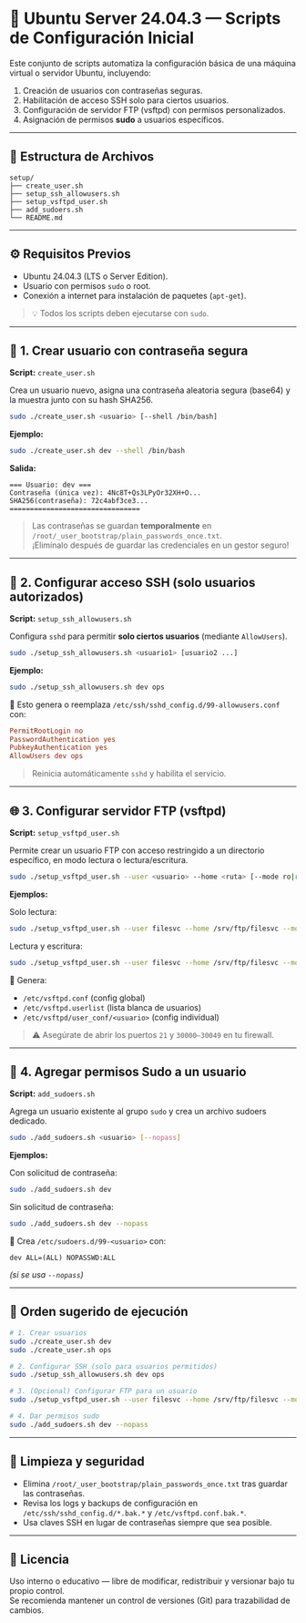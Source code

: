 # 🧰 Ubuntu Server 24.04.3 — Scripts de Configuración Inicial

Este conjunto de scripts automatiza la configuración básica de una máquina virtual o servidor Ubuntu, incluyendo:

1. Creación de usuarios con contraseñas seguras.  
2. Habilitación de acceso SSH solo para ciertos usuarios.  
3. Configuración de servidor FTP (vsftpd) con permisos personalizados.  
4. Asignación de permisos **sudo** a usuarios específicos.

---

## 📁 Estructura de Archivos

```
setup/
├── create_user.sh
├── setup_ssh_allowusers.sh
├── setup_vsftpd_user.sh
├── add_sudoers.sh
└── README.md
```

---

## ⚙️ Requisitos Previos

- Ubuntu 24.04.3 (LTS o Server Edition).  
- Usuario con permisos `sudo` o root.  
- Conexión a internet para instalación de paquetes (`apt-get`).  

> 💡 Todos los scripts deben ejecutarse con `sudo`.

---

## 🧩 1. Crear usuario con contraseña segura

**Script:** `create_user.sh`

Crea un usuario nuevo, asigna una contraseña aleatoria segura (base64) y la muestra junto con su hash SHA256.

```bash
sudo ./create_user.sh <usuario> [--shell /bin/bash]
```

**Ejemplo:**
```bash
sudo ./create_user.sh dev --shell /bin/bash
```

**Salida:**
```
=== Usuario: dev ===
Contraseña (única vez): 4Nc8T+Qs3LPyOr32XH+O...
SHA256(contraseña): 72c4abf3ce3...
================================
```

> Las contraseñas se guardan **temporalmente** en `/root/_user_bootstrap/plain_passwords_once.txt`.  
> ¡Elimínalo después de guardar las credenciales en un gestor seguro!

---

## 🔐 2. Configurar acceso SSH (solo usuarios autorizados)

**Script:** `setup_ssh_allowusers.sh`

Configura `sshd` para permitir **solo ciertos usuarios** (mediante `AllowUsers`).

```bash
sudo ./setup_ssh_allowusers.sh <usuario1> [usuario2 ...]
```

**Ejemplo:**
```bash
sudo ./setup_ssh_allowusers.sh dev ops
```

📁 Esto genera o reemplaza `/etc/ssh/sshd_config.d/99-allowusers.conf` con:
```conf
PermitRootLogin no
PasswordAuthentication yes
PubkeyAuthentication yes
AllowUsers dev ops
```

> Reinicia automáticamente `sshd` y habilita el servicio.

---

## 🌐 3. Configurar servidor FTP (vsftpd)

**Script:** `setup_vsftpd_user.sh`

Permite crear un usuario FTP con acceso restringido a un directorio específico, en modo lectura o lectura/escritura.

```bash
sudo ./setup_vsftpd_user.sh --user <usuario> --home <ruta> [--mode ro|rw] [--port 21]
```

**Ejemplos:**

Solo lectura:
```bash
sudo ./setup_vsftpd_user.sh --user filesvc --home /srv/ftp/filesvc --mode ro
```

Lectura y escritura:
```bash
sudo ./setup_vsftpd_user.sh --user filesvc --home /srv/ftp/filesvc --mode rw
```

📄 Genera:
- `/etc/vsftpd.conf` (config global)
- `/etc/vsftpd.userlist` (lista blanca de usuarios)
- `/etc/vsftpd/user_conf/<usuario>` (config individual)

> ⚠️ Asegúrate de abrir los puertos `21` y `30000–30049` en tu firewall.

---

## 👑 4. Agregar permisos Sudo a un usuario

**Script:** `add_sudoers.sh`

Agrega un usuario existente al grupo `sudo` y crea un archivo sudoers dedicado.

```bash
sudo ./add_sudoers.sh <usuario> [--nopass]
```

**Ejemplos:**

Con solicitud de contraseña:
```bash
sudo ./add_sudoers.sh dev
```

Sin solicitud de contraseña:
```bash
sudo ./add_sudoers.sh dev --nopass
```

📁 Crea `/etc/sudoers.d/99-<usuario>` con:
```
dev ALL=(ALL) NOPASSWD:ALL
```
*(si se usa `--nopass`)*

---

## 🧭 Orden sugerido de ejecución

```bash
# 1. Crear usuarios
sudo ./create_user.sh dev
sudo ./create_user.sh ops

# 2. Configurar SSH (solo para usuarios permitidos)
sudo ./setup_ssh_allowusers.sh dev ops

# 3. (Opcional) Configurar FTP para un usuario
sudo ./setup_vsftpd_user.sh --user filesvc --home /srv/ftp/filesvc --mode ro

# 4. Dar permisos sudo
sudo ./add_sudoers.sh dev --nopass
```

---

## 🧹 Limpieza y seguridad

- Elimina `/root/_user_bootstrap/plain_passwords_once.txt` tras guardar las contraseñas.  
- Revisa los logs y backups de configuración en `/etc/ssh/sshd_config.d/*.bak.*` y `/etc/vsftpd.conf.bak.*`.  
- Usa claves SSH en lugar de contraseñas siempre que sea posible.

---

## 📜 Licencia

Uso interno o educativo — libre de modificar, redistribuir y versionar bajo tu propio control.  
Se recomienda mantener un control de versiones (Git) para trazabilidad de cambios.
